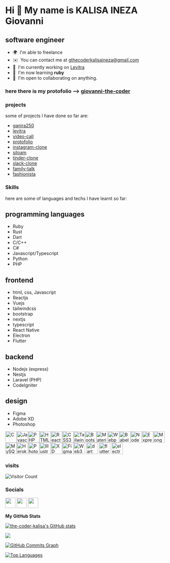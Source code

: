 # Hi 👋 My name is KALISA INEZA Giovanni

## software engineer


- 🌍  I'm able to freelance
- ✉️  You can contact me at [gthecoderkalisaineza@gmail.com](mailto:gthecoderkalisaineza@gmail.com)
- 🚀  I'm currently working on [Levitra](https://levitra.vercel.app)
- 🧠  I'm now learning **ruby**
- 🤝  I'm open to collaborating on anything.

### here there is my protofolio --> [giovanni-the-coder](https://www.kalisainezagiovanni.me)

### projects

some of projects I have done so far are:

- [ganira250](https://www.ganira250.com)
- [levitra](https://levitra.vercel.app/landing/primarycare)
- [video-call](https://video-call-plum.vercel.app/)
- [protofolio](https://www.kalisainezagiovanni.me)
- [instagram-clone](https://instagram-eta-eight.vercel.app)
- [siloam](https://siloam.vercel.app)
- [tinder-clone](https://tinderclonde-zeta.vercel.app)
- [slack-clone](https://kalisainezagiovanni.vercel.app)
- [family-talk](https://familytalk.vercel.app)
- [fashionista](https://coders-tan.vercel.app)


### Skills

here are some of languages and techs I have learnt so far:

## programming languages

- Ruby
- Rust
- Dart
- C/C++
- C#
- Javascript/Typescript
- Python
- PHP

## frontend

- html, css, Javascript
- Reactjs
- Vuejs
- tailwindcss
- bootstrap
- nextjs
- typescript
- React Native
- Electron
- Flutter

## backend

- Nodejs (express)
- Nestjs
- Laravel (PHP)
- CodeIgniter

## design

- Figma
- Adobe XD
- Photoshop

 <p align="left"><a href="https://docs.microsoft.com/en-us/cpp/?view=msvc-170" target="_blank" rel="noreferrer"><img src="https://cdn.jsdelivr.net/gh/devicons/devicon/icons/c/c-plain.svg" width="36" height="36" alt="C" /></a><a href="https://developer.mozilla.org/en-US/docs/Web/JavaScript" target="_blank" rel="noreferrer"><img src="https://cdn.jsdelivr.net/gh/devicons/devicon/icons/javascript/javascript-original.svg" width="36" height="36" alt="Javascript" /></a><a href="https://www.php.net/" target="_blank" rel="noreferrer"><img src="https://cdn.jsdelivr.net/gh/devicons/devicon/icons/php/php-plain.svg" width="36" height="36" alt="PHP" /></a><a href="https://developer.mozilla.org/en-US/docs/Glossary/HTML5" target="_blank" rel="noreferrer"><img src="https://cdn.jsdelivr.net/gh/devicons/devicon/icons/html5/html5-plain.svg" width="36" height="36" alt="HTML5" /></a><a href="https://reactjs.org/" target="_blank" rel="noreferrer"><img src="https://cdn.jsdelivr.net/gh/devicons/devicon/icons/react/react-original.svg" width="36" height="36" alt="React" /></a><a href="https://www.w3.org/TR/CSS/#css" target="_blank" rel="noreferrer"><img src="https://cdn.jsdelivr.net/gh/devicons/devicon/icons/css3/css3-plain.svg" width="36" height="36" alt="CSS3" /></a><a href="https://tailwindcss.com/" target="_blank" rel="noreferrer"><img src="https://cdn.jsdelivr.net/gh/devicons/devicon/icons/tailwindcss/tailwindcss-plain.svg" width="36" height="36" alt="TailwindCSS" /></a><a href="https://getbootstrap.com/" target="_blank" rel="noreferrer"><img src="https://cdn.jsdelivr.net/gh/devicons/devicon/icons/bootstrap/bootstrap-plain.svg" width="36" height="36" alt="Bootstrap" /></a><a href="https://mui.com/" target="_blank" rel="noreferrer"><img src="https://cdn.jsdelivr.net/gh/devicons/devicon/icons/materialui/materialui-original.svg" width="36" height="36" alt="Material UI" /></a><a href="https://webpack.js.org/" target="_blank" rel="noreferrer"><img src="https://cdn.jsdelivr.net/gh/devicons/devicon/icons/webpack/webpack-original.svg" width="36" height="36" alt="Webpack" /></a><a href="https://babeljs.io/" target="_blank" rel="noreferrer"><img src="https://cdn.jsdelivr.net/gh/devicons/devicon/icons/babel/babel-original.svg" width="36" height="36" alt="Babel" /></a><a href="https://nodejs.org/en/" target="_blank" rel="noreferrer"><img src="https://cdn.jsdelivr.net/gh/devicons/devicon/icons/nodejs/nodejs-original.svg" width="36" height="36" alt="NodeJS" /></a><a href="https://expressjs.com/" target="_blank" rel="noreferrer"><img src="https://cdn.jsdelivr.net/gh/devicons/devicon/icons/express/express-original.svg" width="36" height="36" alt="ExpressJS" /></a><a href="https://www.mongodb.com/" target="_blank" rel="noreferrer"><img src="https://cdn.jsdelivr.net/gh/devicons/devicon/icons/mongodb/mongodb-original.svg" width="36" height="36" alt="MongoDB" /></a><a href="https://www.mysql.com/" target="_blank" rel="noreferrer"><img src="https://cdn.jsdelivr.net/gh/devicons/devicon/icons/mysql/mysql-original.svg" width="36" height="36" alt="MySQL" /></a><a href="https://www.heroku.com/" target="_blank" rel="noreferrer"><img src="https://cdn.jsdelivr.net/gh/devicons/devicon/icons/heroku/heroku-original.svg" width="36" height="36" alt="Heroku" /></a><a href="https://www.adobe.com/uk/products/photoshop.html" target="_blank" rel="noreferrer"><img src="https://cdn.jsdelivr.net/gh/devicons/devicon/icons/photoshop/photoshop-plain.svg" width="36" height="36" alt="Photoshop" /></a><a href="adobe.com/uk/products/illustrator.html" target="_blank" rel="noreferrer"><img src="https://cdn.jsdelivr.net/gh/devicons/devicon/icons/illustrator/illustrator-plain.svg" width="36" height="36" alt="Illustrator" /></a><a href="https://www.adobe.com/uk/products/xd.html" target="_blank" rel="noreferrer"><img src="https://cdn.jsdelivr.net/gh/devicons/devicon/icons/xd/xd-plain.svg" width="36" height="36" alt="XD" /></a><a href="https://www.figma.com/" target="_blank" rel="noreferrer"><img src="https://cdn.jsdelivr.net/gh/devicons/devicon/icons/figma/figma-original.svg" width="36" height="36" alt="Figma" /></a><a href="https://web3js.readthedocs.io/en/v1.7.1/#" target="_blank" rel="noreferrer"><img src="https://raw.githubusercontent.com/danielcranney/readme-generator/main/public/icons/skills/web3js-colored.svg" width="36" height="36" alt="Web3Js" /></a>
 <a href="https://dart.dev"><img src="https://www.fluttericon.com/logo_dart_192px.svg"  width="36" height="36" alt="dart"/></a>
 <a href="https://www.flutter.dev"><img src="https://cdn.icon-icons.com/icons2/2107/PNG/512/file_type_flutter_icon_130599.png"  width="36" height="36" alt="flutter"/></a>
 <a href="https://www.electronjs.org"><img src="https://upload.wikimedia.org/wikipedia/commons/thumb/9/91/Electron_Software_Framework_Logo.svg/256px-Electron_Software_Framework_Logo.svg.png?20190331235051"  width="36" height="36" alt="electron"/></a>
</p>

### visits

![Visitor Count](https://profile-counter.glitch.me/{thec-Cedric}/count.svg)

### Socials

<p align="left">
<a href="https://www.facebook.com/nikalisa.45/" target="_blank" rel="noreferrer"><img src="https://raw.githubusercontent.com/danielcranney/readme-generator/main/public/icons/socials/facebook.svg" width="32" height="32" /></a>
<a href="https://www.github.com/the-coder-kalisa" target="_blank" rel="noreferrer"><img src="https://raw.githubusercontent.com/danielcranney/readme-generator/main/public/icons/socials/github.svg" width="32" height="32" /></a>
<a href="https://www.linkedin.com/in/kalisa-ineza-giovanni-63a406231/" target="_blank" rel="noreferrer"><img src="https://raw.githubusercontent.com/danielcranney/readme-generator/main/public/icons/socials/linkedin.svg" width="32" height="32" /></a>
</p>

<b>My GitHub Stats</b>

<a href="http://www.github.com/the-coder-kalisa"><img src="https://github-readme-stats.vercel.app/api?username=the-coder-kalisa&show_icons=true&hide=&count_private=true&title_color=a855f7&text_color=ffffff&icon_color=ec4899&bg_color=0f172a&hide_border=true&show_icons=true" alt="the-coder-kalisa's GitHub stats" /></a>

<a href="http://www.github.com/the-coder-kalisa"><img src="https://github-readme-streak-stats.herokuapp.com/?user=the-coder-kalisa&stroke=ffffff&background=0f172a&ring=a855f7&fire=a855f7&currStreakNum=ffffff&currStreakLabel=a855f7&sideNums=ffffff&sideLabels=ffffff&dates=ffffff&hide_border=true" /></a>

<a href="http://www.github.com/the-coder-kalisa"><img src="https://activity-graph.herokuapp.com/graph?username=the-coder-kalisa&bg_color=0f172a&color=ffffff&line=ec4899&point=ffffff&area_color=0f172a&area=true&hide_border=true&custom_title=GitHub%20Commits%20Graph" alt="GitHub Commits Graph" /></a>

<a href="https://github.com/the-coder-kalisa" align="left"><img src="https://github-readme-stats.vercel.app/api/top-langs/?username=the-coder-kalisa&langs_count=6&title_color=a855f7&text_color=ffffff&icon_color=ec4899&bg_color=0f172a&hide_border=true&locale=en&custom_title=Top%20%6%20%Languages&hide=php,html,Less,SCSS,CSS" alt="Top Languages" /></a>
